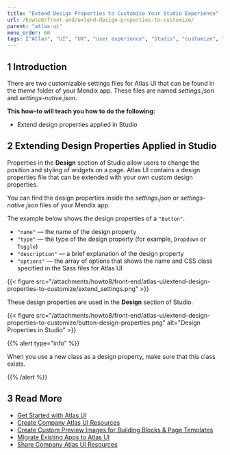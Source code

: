 ```yaml
---
title: "Extend Design Properties to Customize Your Studio Experience"
url: /howto8/front-end/extend-design-properties-to-customize/
parent: "atlas-ui"
menu_order: 60
tags: ["Atlas", "UI", "UX", "user experience", "Studio", "customize", "custom"]
---
```


## 1 Introduction

There are two customizable settings files for Atlas UI that can be found in the *theme* folder of your Mendix app. These files are named *settings.json* and *settings-native.json*.

**This how-to will teach you how to do the following:**

* Extend design properties applied in Studio

## 2 Extending Design Properties Applied in Studio

Properties in the **Design** section of Studio allow users to change the position and styling of widgets on a page. Atlas UI contains a design properties file that can be extended with your own custom design properties.

You can find the design properties inside the *settings.json* or *settings-native.json* files of your Mendix app.

The example below shows the design properties of a `"Button"`. 

* `"name"` — the name of the design property
* `"type"` — the type of the design property (for example, `Dropdown` or `Toggle`)
* `"description"` — a brief explanation of the design property
* `"options"` — the array of options that shows the name and CSS class specified in the Sass files for Atlas UI

{{< figure src="/attachments/howto8/front-end/atlas-ui/extend-design-properties-to-customize/extend_settings.png" >}}

These design properties are used in the **Design** section of Studio.

{{< figure src="/attachments/howto8/front-end/atlas-ui/extend-design-properties-to-customize/button-design-properties.png" alt="Design Properties in Studio" >}}

{{% alert type="info" %}}

When you use a new class as a design property, make sure that this class exists.

{{% /alert %}}

## 3 Read More

* [Get Started with Atlas UI](/howto8/front-end/get-started-with-atlasui/)
* [Create Company Atlas UI Resources](/howto8/front-end/create-company-atlas-ui-resources/)
* [Create Custom Preview Images for Building Blocks & Page Templates](/howto8/front-end/create-custom-preview-images-for-building-blocks-and-page-templates/)
* [Migrate Existing Apps to Atlas UI](/howto8/front-end/migrate-existing-projects-to-atlasui/)
* [Share Company Atlas UI Resources](/howto8/front-end/share-company-atlas-ui-resources/)
